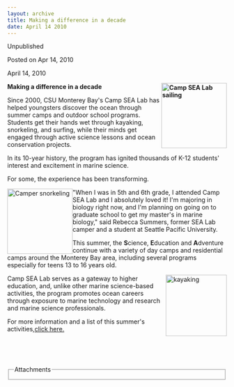 ```yaml
---
layout: archive
title: Making a difference in a decade
date: April 14 2010
---
```




<div class="unpublished">Unpublished</div>

<span class="date">Posted on Apr 14, 2010    </span>
<p>April 14, 2010<strong>&#xA0;<br/></strong></p>
<strong><img alt="Camp SEA Lab sailing" height="150" src="http://news.csumb.edu/sites/default/files/65/igx_migrate/images/Camp%20SEA%20Lab%201.jpg" style="float:right" width="150">Making a difference in a
decade</img></strong>
<p>Since 2000, CSU Monterey Bay&apos;s Camp SEA Lab has helped
youngsters discover the ocean through summer camps and outdoor
school programs. Students get their hands wet through kayaking,
snorkeling, and surfing, while their minds get engaged through
active science lessons and ocean conservation projects.&#xA0;</p>
<p>In its 10-year history, the program has ignited thousands of
K-12 students&apos; interest and excitement in marine science.&#xA0;</p>
<p>For some, the experience has been transforming.</p>
<p><img alt="Camper snorkeling" height="150" src="http://news.csumb.edu/sites/default/files/65/igx_migrate/images/Camp%20SEA%20Lab%202.jpg" style="float:left" width="150">&quot;When I was in 5th and 6th grade,
I attended Camp SEA Lab and I absolutely loved it! I&apos;m majoring in
biology right now, and I&apos;m planning on going on to graduate school
to get my master&apos;s in marine biology,&quot; said Rebecca Summers, former
SEA Lab camper and a student at Seattle Pacific University.</img></p>
<p>This summer, the <strong>S</strong>cience,
<strong>E</strong>ducation and <strong>A</strong>dventure continue
with a variety of day camps and residential camps around the
Monterey Bay area, including several programs especially for teens
13 to 16 years old.</p>
<p><img alt="kayaking" height="141" src="http://news.csumb.edu/sites/default/files/65/igx_migrate/images/Camp%20SEA%20Lab%203.jpg" style="float:right" width="140">Camp SEA Lab serves as a gateway
to higher education, and, unlike other marine science-based
activities, the program promotes ocean careers through exposure to
marine technology and research and marine science
professionals.&#xA0;</img></p>
<p>For more information and a list of this summer&apos;s
activities,<a href="http://www.campsealab.org" rel="nofollow">click
here.</a></p>
<p>&#xA0;</p>
<p>&#xA0;</p>
<fieldset class="fieldgroup group-attachments">
<legend>Attachments</legend>
<div class="field field-type-emvideo field-field-attach-video">
<div class="field-items">
<div class="field-item odd">
<div class="emvideo emvideo-video emvideo-"/>
</div>
</div>
</div>
</fieldset>





